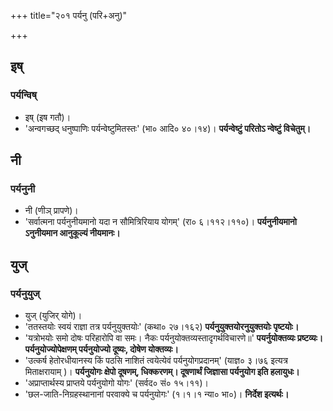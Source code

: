 +++
title="२०१ पर्यनु (परि+अनु)"

+++

## इष्
### पर्यन्विष्
- इष् (इष गतौ)।
- 'अन्वगच्छद् धनुष्पाणिः पर्यन्वेष्टुमितस्तः' (भा० आदि० ४०।१४)। **पर्यन्वेष्टुं परितोऽ न्वेष्टुं विचेतुम्।**

## नी
### पर्यनुनी
- नी (णीञ् प्रापणे)।
- 'सर्वात्मना पर्यनुनीयमानो यदा न सौमित्रिरियाय योगम्' (रा० ६।११२।११०)। **पर्यनुनीयमानो ऽनुनीयमान आनुकूल्यं नीयमानः।**

## युज्
### पर्यनुयुज्
- युज् (युजिर् योगे)।
- 'ततस्तयोः स्वयं राज्ञा तत्र पर्यनुयुक्तयोः' (कथा० २७।१६२) **पर्यनुयुक्तयोरनुयुक्तयोः पृष्टयोः।**
- 'यत्रोभयोः समो दोषः परिहारोपि वा समः। नैकः पर्यनुयोक्तव्यस्तादृगर्थविचारणे॥' **पयर्नुयोक्तव्यः प्रष्टव्यः। पर्यनुयोज्योपेक्षणम् पर्यनुयोज्यो दूष्यः, दोषेण योक्तव्यः।**
- 'उत्कर्ष हेतोरधीयानस्य किं पठसि नाशितं त्वयेत्येवं पर्यनुयोगप्रदानम्' (याज्ञ० ३।७६ इत्यत्र मिताक्षरायाम् )। **पर्यनुयोगः क्षेपो दूषणम्, धिक्करणम्। दूषणार्थं जिज्ञासा पर्यनुयोग इति हलायुधः।**
- 'अप्राप्तार्थस्य प्राप्तये पर्यनुयोगो योगः' (सर्वद० सं० १५।११)।
- 'छल-जाति-निग्रहस्थानानां परवाक्ये च पर्यनुयोगः' (१।१।१ न्या० भा०)। **निर्देश इत्यर्थः।**
